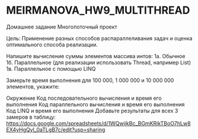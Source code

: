 # MEIRMANOVA_HW9_MULTITHREAD
Домашнее задание
Многопоточный проект

Цель:
Применение разных способов распараллеливания задач и оценка оптимального способа реализации.

Напишите вычисление суммы элементов массива интов:
1а. Обычное
1б. Параллельное (для реализации использовать Thread, например List)
1в. Параллельное с помощью LINQ

Замерьте время выполнения для 100 000, 1 000 000 и 10 000 000 элементов, укажите:

Окружение
Код последовательного вычисления и время его выполнения
Код параллельного вычисления и время его выполнения
Код LINQ и время его выполнения
Добавьте результаты для всех 3 замеров в таблицу:
https://docs.google.com/spreadsheets/d/1WQwijkBc_BGmKRikTBoO7hLw8EX4yHgQyI_0aTLgB7c/edit?usp=sharing 
